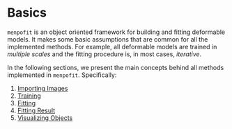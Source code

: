 Basics
======
`menpofit` is an object oriented framework for building and fitting deformable models.
It makes some basic assumptions that are common for all the implemented methods.
For example, all deformable models are trained in _multiple scales_ and the fitting procedure is, in most cases, _iterative_.

In the following sections, we present the main concepts behind all methods implemented in `menpofit`. Specifically:

  1. [Importing Images](importing.md)
  2. [Training](training.md)
  3. [Fitting](fitting.md)
  4. [Fitting Result](result.md)
  5. [Visualizing Objects](visualization.md)
